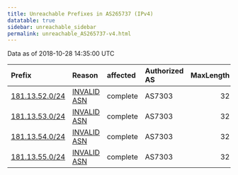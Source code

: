 ```yaml
---
title: Unreachable Prefixes in AS265737 (IPv4)
datatable: true
sidebar: unreachable_sidebar
permalink: unreachable_AS265737-v4.html
---
```


Data as of 2018-10-28 14:35:00 UTC


<div class="datatable-begin"></div>

| Prefix                                                 | Reason                                                                                                 | affected   | Authorized AS   |   MaxLength | Anchor                                         |   unreachable /24s |
|:-------------------------------------------------------|:-------------------------------------------------------------------------------------------------------|:-----------|:----------------|------------:|:-----------------------------------------------|-------------------:|
| [181.13.52.0/24](https://stat.ripe.net/181.13.52.0/24) | [INVALID ASN](https://rpki-validator.ripe.net/announcement-preview?asn=AS265737&prefix=181.13.52.0/24) | complete   | AS7303          |          32 | [LACNIC](unreachable_LACNIC_RPKI_Root-v4.html) |                  1 |
| [181.13.53.0/24](https://stat.ripe.net/181.13.53.0/24) | [INVALID ASN](https://rpki-validator.ripe.net/announcement-preview?asn=AS265737&prefix=181.13.53.0/24) | complete   | AS7303          |          32 | [LACNIC](unreachable_LACNIC_RPKI_Root-v4.html) |                  1 |
| [181.13.54.0/24](https://stat.ripe.net/181.13.54.0/24) | [INVALID ASN](https://rpki-validator.ripe.net/announcement-preview?asn=AS265737&prefix=181.13.54.0/24) | complete   | AS7303          |          32 | [LACNIC](unreachable_LACNIC_RPKI_Root-v4.html) |                  1 |
| [181.13.55.0/24](https://stat.ripe.net/181.13.55.0/24) | [INVALID ASN](https://rpki-validator.ripe.net/announcement-preview?asn=AS265737&prefix=181.13.55.0/24) | complete   | AS7303          |          32 | [LACNIC](unreachable_LACNIC_RPKI_Root-v4.html) |                  1 |

<div class="datatable-end"></div>